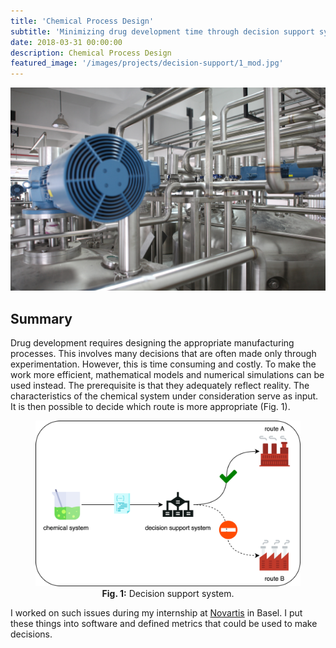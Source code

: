 ```yaml
---
title: 'Chemical Process Design'
subtitle: 'Minimizing drug development time through decision support systems.'
date: 2018-03-31 00:00:00
description: Chemical Process Design
featured_image: '/images/projects/decision-support/1_mod.jpg'
---
```


![](/images/projects/decision-support/1_mod.jpg)

## Summary

Drug development requires designing the appropriate manufacturing processes. This involves many decisions that are often made only through experimentation. However, this is time consuming and costly. To make the work more efficient, mathematical models and numerical simulations can be used instead. The prerequisite is that they adequately reflect reality. The characteristics of the chemical system under consideration serve as input. It is then possible to decide which route is more appropriate (Fig. 1).

<center>
<figure>
<img src="/images/projects/decision-support/decision_support.png" width="800">
<figcaption><b>Fig. 1:</b> Decision support system.</figcaption>
</figure>
</center>

I worked on such issues during my internship at [Novartis](https://www.novartis.com) in Basel. I put these things into software and defined metrics that could be used to make decisions.
